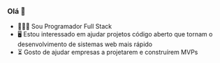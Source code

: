 ### Olá 👋

- 🧑🏻‍💻 Sou Programador Full Stack
- 🖥️ Estou interessado em ajudar projetos código aberto que tornam o desenvolvimento de sistemas web mais rápido
- ⏳ Gosto de ajudar empresas a projetarem e construírem MVPs
